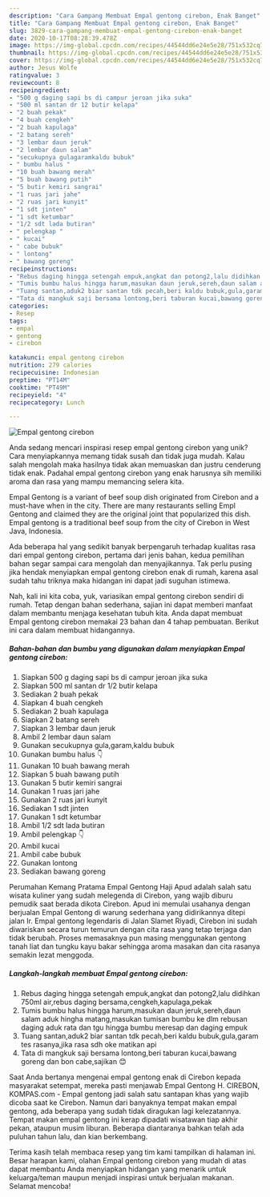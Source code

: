 ```yaml
---
description: "Cara Gampang Membuat Empal gentong cirebon, Enak Banget"
title: "Cara Gampang Membuat Empal gentong cirebon, Enak Banget"
slug: 3829-cara-gampang-membuat-empal-gentong-cirebon-enak-banget
date: 2020-10-17T08:28:39.478Z
image: https://img-global.cpcdn.com/recipes/44544dd6e24e5e28/751x532cq70/empal-gentong-cirebon-foto-resep-utama.jpg
thumbnail: https://img-global.cpcdn.com/recipes/44544dd6e24e5e28/751x532cq70/empal-gentong-cirebon-foto-resep-utama.jpg
cover: https://img-global.cpcdn.com/recipes/44544dd6e24e5e28/751x532cq70/empal-gentong-cirebon-foto-resep-utama.jpg
author: Jesus Wolfe
ratingvalue: 3
reviewcount: 8
recipeingredient:
- "500 g daging sapi bs di campur jeroan jika suka"
- "500 ml santan dr 12 butir kelapa"
- "2 buah pekak"
- "4 buah cengkeh"
- "2 buah kapulaga"
- "2 batang sereh"
- "3 lembar daun jeruk"
- "2 lembar daun salam"
- "secukupnya gulagaramkaldu bubuk"
- " bumbu halus "
- "10 buah bawang merah"
- "5 buah bawang putih"
- "5 butir kemiri sangrai"
- "1 ruas jari jahe"
- "2 ruas jari kunyit"
- "1 sdt jinten"
- "1 sdt ketumbar"
- "1/2 sdt lada butiran"
- " pelengkap "
- " kucai"
- " cabe bubuk"
- " lontong"
- " bawang goreng"
recipeinstructions:
- "Rebus daging hingga setengah empuk,angkat dan potong2,lalu didihkan 750ml air,rebus daging bersama,cengkeh,kapulaga,pekak"
- "Tumis bumbu halus hingga harum,masukan daun jeruk,sereh,daun salam aduk hingha matang,masukan tumisan bumbu ke dlm rebusan daging aduk rata dan tgu hingga bumbu meresap dan daging empuk"
- "Tuang santan,aduk2 biar santan tdk pecah,beri kaldu bubuk,gula,garam tes rasanya,jika rasa sdh oke matikan api"
- "Tata di mangkuk saji bersama lontong,beri taburan kucai,bawang goreng dan bon cabe,sajikan 😊"
categories:
- Resep
tags:
- empal
- gentong
- cirebon

katakunci: empal gentong cirebon 
nutrition: 279 calories
recipecuisine: Indonesian
preptime: "PT14M"
cooktime: "PT49M"
recipeyield: "4"
recipecategory: Lunch

---
```



![Empal gentong cirebon](https://img-global.cpcdn.com/recipes/44544dd6e24e5e28/751x532cq70/empal-gentong-cirebon-foto-resep-utama.jpg)

Anda sedang mencari inspirasi resep empal gentong cirebon yang unik? Cara menyiapkannya memang tidak susah dan tidak juga mudah. Kalau salah mengolah maka hasilnya tidak akan memuaskan dan justru cenderung tidak enak. Padahal empal gentong cirebon yang enak harusnya sih memiliki aroma dan rasa yang mampu memancing selera kita.

Empal Gentong is a variant of beef soup dish originated from Cirebon and a must-have when in the city. There are many restaurants selling Empl Gentong and claimed they are the original joint that popularized this dish. Empal gentong is a traditional beef soup from the city of Cirebon in West Java, Indonesia.

Ada beberapa hal yang sedikit banyak berpengaruh terhadap kualitas rasa dari empal gentong cirebon, pertama dari jenis bahan, kedua pemilihan bahan segar sampai cara mengolah dan menyajikannya. Tak perlu pusing jika hendak menyiapkan empal gentong cirebon enak di rumah, karena asal sudah tahu triknya maka hidangan ini dapat jadi suguhan istimewa.


Nah, kali ini kita coba, yuk, variasikan empal gentong cirebon sendiri di rumah. Tetap dengan bahan sederhana, sajian ini dapat memberi manfaat dalam membantu menjaga kesehatan tubuh kita. Anda dapat membuat Empal gentong cirebon memakai 23 bahan dan 4 tahap pembuatan. Berikut ini cara dalam membuat hidangannya.

<!--inarticleads1-->

##### Bahan-bahan dan bumbu yang digunakan dalam menyiapkan Empal gentong cirebon:

1. Siapkan 500 g daging sapi bs di campur jeroan jika suka
1. Siapkan 500 ml santan dr 1/2 butir kelapa
1. Sediakan 2 buah pekak
1. Siapkan 4 buah cengkeh
1. Sediakan 2 buah kapulaga
1. Siapkan 2 batang sereh
1. Siapkan 3 lembar daun jeruk
1. Ambil 2 lembar daun salam
1. Gunakan secukupnya gula,garam,kaldu bubuk
1. Gunakan  bumbu halus 👇
1. Gunakan 10 buah bawang merah
1. Siapkan 5 buah bawang putih
1. Gunakan 5 butir kemiri sangrai
1. Gunakan 1 ruas jari jahe
1. Gunakan 2 ruas jari kunyit
1. Sediakan 1 sdt jinten
1. Gunakan 1 sdt ketumbar
1. Ambil 1/2 sdt lada butiran
1. Ambil  pelengkap 👇
1. Ambil  kucai
1. Ambil  cabe bubuk
1. Gunakan  lontong
1. Sediakan  bawang goreng


Perumahan Kemang Pratama Empal Gentong Haji Apud adalah salah satu wisata kuliner yang sudah melegenda di Cirebon, yang wajib diburu pemudik saat berada dikota Cirebon. Apud ini memulai usahanya dengan berjualan Empal Gentong di warung sederhana yang didirikannya ditepi jalan Ir. Empal gentong legendaris di Jalan Slamet Riyadi, Cirebon ini sudah diwariskan secara turun temurun dengan cita rasa yang tetap terjaga dan tidak berubah. Proses memasaknya pun masing menggunakan gentong tanah liat dan tungku kayu bakar sehingga aroma masakan dan cita rasanya semakin lezat menggoda. 

<!--inarticleads2-->

##### Langkah-langkah membuat Empal gentong cirebon:

1. Rebus daging hingga setengah empuk,angkat dan potong2,lalu didihkan 750ml air,rebus daging bersama,cengkeh,kapulaga,pekak
1. Tumis bumbu halus hingga harum,masukan daun jeruk,sereh,daun salam aduk hingha matang,masukan tumisan bumbu ke dlm rebusan daging aduk rata dan tgu hingga bumbu meresap dan daging empuk
1. Tuang santan,aduk2 biar santan tdk pecah,beri kaldu bubuk,gula,garam tes rasanya,jika rasa sdh oke matikan api
1. Tata di mangkuk saji bersama lontong,beri taburan kucai,bawang goreng dan bon cabe,sajikan 😊


Saat Anda bertanya mengenai empal gentong enak di Cirebon kepada masyarakat setempat, mereka pasti menjawab Empal Gentong H. CIREBON, KOMPAS.com - Empal gentong jadi salah satu santapan khas yang wajib dicoba saat ke Cirebon. Namun dari banyaknya tempat makan empal gentong, ada beberapa yang sudah tidak diragukan lagi kelezatannya. Tempat makan empal gentong ini kerap dipadati wisatawan tiap akhir pekan, ataupun musim liburan. Beberapa diantaranya bahkan telah ada puluhan tahun lalu, dan kian berkembang. 

Terima kasih telah membaca resep yang tim kami tampilkan di halaman ini. Besar harapan kami, olahan Empal gentong cirebon yang mudah di atas dapat membantu Anda menyiapkan hidangan yang menarik untuk keluarga/teman maupun menjadi inspirasi untuk berjualan makanan. Selamat mencoba!
